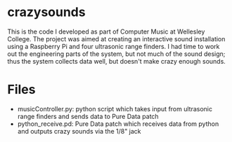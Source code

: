 crazysounds
===========
This is the code I developed as part of Computer Music at Wellesley College. The project was aimed at creating an interactive sound installation using a Raspberry Pi and four ultrasonic range finders. I had time to work out the engineering parts of the system, but not much of the sound design; thus the system collects data well, but doesn't make crazy enough sounds.

Files
===========
- musicController.py: python script which takes input from ultrasonic range finders and sends data to Pure Data patch
- python_receive.pd: Pure Data patch which receives data from python and outputs crazy sounds via the 1/8" jack
